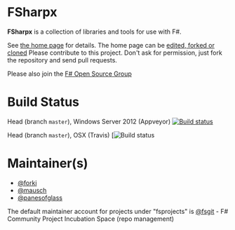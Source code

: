 # FSharpx

**FSharpx** is a collection of libraries and tools for use with F#. 

See [the home page](http://fsprojects.github.io/fsharpx/) for details. The home page can be [edited, forked or cloned](https://github.com/fsprojects/fsharpx/tree/gh-pages)
Please contribute to this project. Don't ask for permission, just fork the repository and send pull requests.

Please also join the [F# Open Source Group](http://fsharp.github.com)

# Build Status

Head (branch ``master``), Windows Server 2012 (Appveyor)  [![Build status](https://ci.appveyor.com/api/projects/status/n9202rbh688hnln6/branch/master)](https://ci.appveyor.com/project/fsgit/fsharp-data-dbpedia)

Head (branch ``master``), OSX (Travis)  [![Build status](https://travis-ci.org/fsprojects/fsharpx.svg?branch=master)

# Maintainer(s)

- [@forki](https://github.com/forki)
- [@mausch](https://github.com/mausch)
- [@panesofglass](https://github.com/panesofglass)

The default maintainer account for projects under "fsprojects" is [@fsgit](https://github.com/fsgit) - F# Community Project Incubation Space (repo management)
